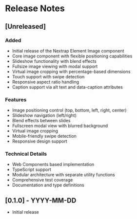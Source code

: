 # Release Notes

## [Unreleased]

### Added
- Initial release of the Nextrap Element Image component
- Core image component with flexible positioning capabilities
- Slideshow functionality with blend effects
- Fullsize image viewing with modal support
- Virtual image cropping with percentage-based dimensions
- Touch support with swipe detection
- Responsive aspect ratio handling
- Caption support via alt text and data-caption attributes

### Features
- Image positioning control (top, bottom, left, right, center)
- Slideshow navigation (left/right)
- Blend effects between slides
- Fullscreen modal view with blurred background
- Virtual image cropping
- Mobile-friendly swipe detection
- Responsive design support

### Technical Details
- Web Components based implementation
- TypeScript support
- Modular architecture with separate utility functions
- Comprehensive test coverage
- Documentation and type definitions

## [0.1.0] - YYYY-MM-DD
- Initial release 